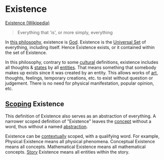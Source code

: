 # Existence

<a href="https://en.wikipedia.org/wiki/Existence" target="_blank">Existence (Wikipedia)</a>

> Everything that 'is', or more simply, everything

In [this philosophy](./this-philosophy.md), existence is [God](./god.md). Existence is the [Universal Set](./universal-set.md) of everything, including itself. Hence Existence exists, or it contained within the set of Existence.

In this philosophy, contrary to some [cultural](./culture.md) definitions, existence includes all thoughts & [states](./state.md) by all [entities](./entity.md). That means something that somebody makes up exists since it was created by an entity. This allows works of [art](./art.md), thoughts, feelings, temporary creations, etc. to exist without question or judgement. There is no need for physical manifestation, popular opinion, etc.

## [Scoping](./scope.md) Existence

This definition of Existence also serves as an abstraction of everything. A narrower scoped definition of "Existence" leaves the [concept](./concept.md) without a word, thus without a named [abstraction](./abstraction.md).

Existence can be [contextually](./context.md) scoped, with a qualifying word. For example, Physical Existence means all physical phenomena. Conceptual Existence means all concepts. Mathematical Existence means all mathematical concepts. [Story](./story.md) Existence means all entities within the story.
